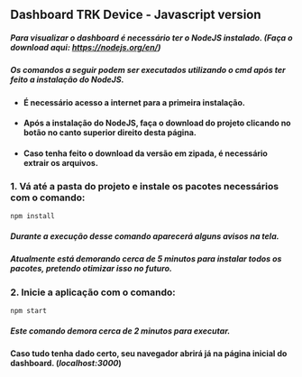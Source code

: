 ## Dashboard TRK Device - Javascript version

##### Para visualizar o dashboard é necessário ter o *NodeJS* instalado. (Faça o download aqui: https://nodejs.org/en/)
##### Os comandos a seguir podem ser executados utilizando o *cmd* após ter feito a instalação do NodeJS.
+ #### É necessário acesso a internet para a primeira instalação.
+ #### Após a instalação do NodeJS, faça o download do projeto clicando no botão no canto superior direito desta página.
+ #### Caso tenha feito o download da versão em zipada, é necessário extrair os arquivos.

### 1. Vá até a pasta do projeto e instale os pacotes necessários com o comando:  
```npm install```
##### Durante a execução desse comando aparecerá alguns avisos na tela.
##### Atualmente está demorando cerca de 5 minutos para instalar todos os pacotes, pretendo otimizar isso no futuro.

### 2. Inicie a aplicação com o comando:
```npm start```
##### Este comando demora cerca de 2 minutos para executar.

#### Caso tudo tenha dado certo, seu navegador abrirá já na página inicial do dashboard. (*localhost:3000*)
